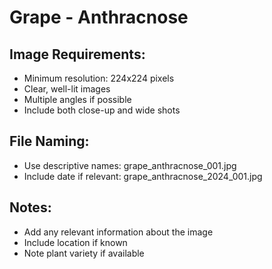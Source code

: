 # Grape - Anthracnose

## Image Requirements:
- Minimum resolution: 224x224 pixels
- Clear, well-lit images
- Multiple angles if possible
- Include both close-up and wide shots

## File Naming:
- Use descriptive names: grape_anthracnose_001.jpg
- Include date if relevant: grape_anthracnose_2024_001.jpg

## Notes:
- Add any relevant information about the image
- Include location if known
- Note plant variety if available
